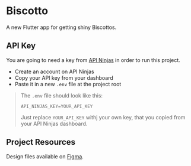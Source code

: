 # Biscotto

A new Flutter app for getting shiny Biscottos.

## API Key

You are going to need a key from [API Ninjas](https://api-ninjas.com/) in order to run this project.
* Create an account on API Ninjas
* Copy your API key from your dashboard
* Paste it in a new `.env` file at the project root
> The `.env` file should look like this:
> ```
> API_NINJAS_KEY=YOUR_API_KEY
> 
> ```
> Just replace `YOUR_API_KEY` withj your own key, that you copied from your API Ninjas dashboard.

## Project Resources

Design files available on [Figma](https://www.figma.com/file/T4MfbhvMAPcOnsd8NO9DWO/Maquette---Biscotto?node-id=0%3A1&t=KKh4Rq2P1EhTvdl9-1).
